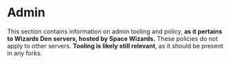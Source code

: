 # Admin

This section contains information on admin tooling and policy, **as it pertains to Wizards Den servers, hosted by Space Wizards.** These policies do not apply to other servers. **Tooling is likely still relevant**, as it should be present in any forks.